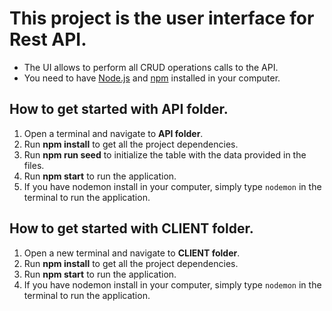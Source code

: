 # This project is the user interface for Rest API.
- The UI allows to perform all CRUD operations calls to the API.
- You need to have [Node.js](https://nodejs.org/en/) and [npm](https://www.npmjs.com/) installed in your computer.

## How to get started with API folder.
1. Open a terminal and navigate to **API folder**.
2. Run **npm install** to get all the project dependencies.
3. Run **npm run seed** to initialize the table with the data provided in the files.
4. Run **npm start** to run the application.
5. If you have nodemon install in your computer, simply type `nodemon` in the terminal to run the application.

## How to get started with CLIENT folder.
1. Open a new terminal and navigate to **CLIENT folder**.
2. Run **npm install** to get all the project dependencies.
3. Run **npm start** to run the application.
4. If you have nodemon install in your computer, simply type `nodemon` in the terminal to run the application.




